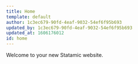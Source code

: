 ```yaml
---
title: Home
template: default
author: 1c3ec679-90fd-4eaf-9032-54ef6f95b693
updated_by: 1c3ec679-90fd-4eaf-9032-54ef6f95b693
updated_at: 1606176012
id: home
---
```

Welcome to your new Statamic website.